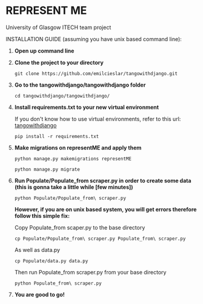 # REPRESENT ME
University of Glasgow ITECH team project


INSTALLATION GUIDE (assuming you have unix based command line):

1. **Open up command line**
2. **Clone the project to your directory**

   `git clone https://github.com/emilcieslar/tangowithdjango.git`
   
3. **Go to the tangowithdjango/tangowithdjango folder**

   `cd tangowithdjango/tangowithdjango/`

4. **Install requirements.txt to your new virtual environment** 
   
   If you don't know how to use virtual environments, refer to this url: [tangowithdjango](http://www.tangowithdjango.com/book17/chapters/requirements.html#virtual-environments)

   `pip install -r requirements.txt`
   
5. **Make migrations on representME and apply them** 
   
   `python manage.py makemigrations representME`

   `python manage.py migrate`

6. **Run Populate/Populate_from scraper.py in order to create some data (this is gonna take a little while [few minutes])**

   `python Populate/Populate_from\ scraper.py`
   
   **However, if you are on unix based system, you will get errors therefore follow this simple fix:**
   
   Copy Populate_from scaper.py to the base directory
        
   `cp Populate/Populate_from\ scraper.py Populate_from\ scraper.py`
        
   As well as data.py
        
   `cp Populate/data.py data.py`
        
   Then run Populate_from scraper.py from your base directory
        
   `python Populate_from\ scraper.py`
   
7. **You are good to go!**
